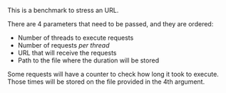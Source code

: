 This is a benchmark to stress an URL.

There are 4 parameters that need to be passed, and they are
ordered:

- Number of threads to execute requests
- Number of requests _per thread_
- URL that will receive the requests
- Path to the file where the duration will be stored

Some requests will have a counter to check how long
it took to execute. Those times will be stored on the
file provided in the 4th argument.